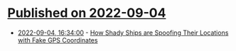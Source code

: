 # [Published on 2022-09-04](index.md)

* [2022-09-04, 16:34:00](https://tech.slashdot.org/story/22/09/03/2243240/how-shady-ships-are-spoofing-their-locations-with-fake-gps-coordinates?utm_source=rss1.0mainlinkanon&utm_medium=feed) - [How Shady Ships are Spoofing Their Locations with Fake GPS Coordinates](https://tech.slashdot.org/story/22/09/03/2243240/how-shady-ships-are-spoofing-their-locations-with-fake-gps-coordinates?utm_source=rss1.0mainlinkanon&utm_medium=feed)
